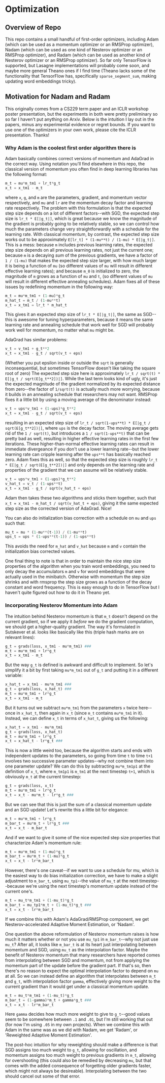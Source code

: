 # Optimization

## Overview of Repo
This repo contains a small handful of first-order optimizers, including Adam (which can be used as a momentum optimizer or an RMSProp optimizer), Nadam (which can be used as one kind of Nesterov optimizer or an RMSProp optimizer), and Radam (which can be used as another kind of Nesterov optimizer or an RMSProp optimizer). So far only TensorFlow is supported, but Lasagne implementations will probably come soon, and maybe more general Theano ones if I find time (Theano lacks some of the functionality that TensorFlow has, specifically `sparse_segment_sum`, making updating word embeddings tricky).

## Motivation for Nadam and Radam
This originally comes from a CS229 term paper and an ICLR workshop poster presentation, but the experiments in both were pretty preliminary so so far I haven't put anything on Arxiv. Below is the intuition I lay out in the papers, minus any experimental evidence or regret bounds. If you want to use one of the optimizers in your own work, please cite the ICLR presentation. Thanks!

### Why Adam is the coolest first order algorithm there is 
Adam basically combines correct versions of momentum and AdaGrad in the correct way. Using notation you'll find elsewhere in this repo, the classical version of momentum you often find in deep learning libraries has the following format:
```python
m_t = mu*m_tm1 + lr_t*g_t
x_t = x_tm1 - m_t  
```
where `x`, `g`, and `m` are the parameters, gradient, and momentum vector respectively, and `mu` and `lr` are the momentum decay factor and learning rate respectively. The problem with this formulation is that the expected step size depends on a lot of different factors--with SGD, the expected step size is `lr_t * E[|g_t|]`, which is great because we know the magnitude of the gradient is probably going to be relatively stable, so we can control how much the parameters change very straightforwardly with a schedule for the learning rate. With classical momentum, by contrast, the expected step size works out to be approximately `E[lr_t] * (1-mu**t) / (1-mu) * E[|g_t|]`. This is a mess: because `m` includes previous learning rates, the expected step size depends on all previous learning rates, not just the current one; because `m` is a decaying *sum* of the previous gradients, we have a factor of `1 / (1-mu)` that makes the expected step size larger, with how much larger it is being a function of `mu` (so different values of `mu` will result in different effective learning rates); and because `m_0` is initialized to zero, the magnitude of `m` grows as a function of `mu` and `t`, (so different values of `mu` will result in different effective annealing schedules). Adam fixes all of these issues by redefining momentum in the following way:
```python
m_t = mu*m_tm1 + (1-mu)*g_t
m_hat_t = m_t / (1-mu**t)
x_t = x_tm1 = lr_t * m_hat_t
```
This gives it an expected step size of `lr_t * E[|g_t|]`, the same as SGD--this is awesome for tuning hyperparameters, because it means the same learning rate and annealing schedule that work well for SGD will probably work well for momentum, no matter what `mu` might be.

AdaGrad has similar problems:
```python
v_t = v_tm1 + g_t**2
x_t = x_tm1 - g_t / sqrt(v_t + eps)
```
(Whether you put epsilon inside or outside the `sqrt` is generally inconsequential, but sometimes TensorFlow doesn't like taking the square root of zero)
The expected step size here is approximately `lr_t / sqrt(t) * E[|g_t / sqrt(E[g_t**2])|]`. While the last term looks kind of ugly, it's just the expected magnitude of the gradient normalized by its expected distance from zero--the factor of `1/sqrt(t)` is actually much more worrying, because it builds in an annealing schedule that researchers may not want. RMSProp fixes it a little bit by using a moving average of the denominator instead:
```python
v_t = ups*v_tm1 + (1-ups)*g_t**2
x_t = x_tm1 - g_t / sqrt(v_t + eps)
```
resulting in an expected step size of `lr_t / sqrt(1-ups**t) * E[|g_t / sqrt(E[g_t**2])|]`, where `ups` is the decay factor. The moving average gets rid of the `1 / sqrt(t)`, but introduces a `1 / sqrt(1-ups**t)` that can be pretty bad as well, resulting in higher effective learning rates in the first few iterations. These higher-than-normal effective learning rates can result in immediate divergeance if you don't use a lower learning rate--but the lower learning rate can cripple learning after the `ups**t` has basically reached zero. Adam fixes this as well, so that the expected step size is roughly `lr_t * E[|g_t / sqrt(E[g_t**2])|]` and only depends on the learning rate and properties of the gradient that we can assume will be relatively stable.
```python
v_t = ups*v_tm1 + (1-ups)*g_t**2
v_hat_t = v_t / (1-ups**t)
x_t = x_tm1 - g_t / sqrt(v_hat_t + eps)
```
Adam then takes these two algorithms and sticks them together, such that `x_t = x_tm1 - m_hat_t / sqrt(v_hat_t + eps)`, giving it the same expected step size as the corrected version of AdaGrad. Nice!

You can also do initialization bias correction with a schedule on `mu` and `ups` such that:
```python
mu_t = mu * (1-mu**(t-1)) / (1-mu**t)
ups_t = ups * (1-ups**(t-1)) / (1-ups**t)
```
This avoids the need for `m_hat` and `v_hat` because `m` and `v` contain the initialization bias corrected values.

One final thing to note is that in order to maintain the nice step size properties of the algorithm when you train word embeddings, you need to only decay the accumulators `m` and `v` for word embeddings that were actually used in the minibatch. Otherwise with momentum the step size shrinks and with rmsprop the step size grows as a function of the decay constant and word frequency. This is easy enough to do in TensorFlow but I haven't quite figured out how to do it in Theano yet.

### Incorporating Nesterov Momentum into Adam
The intuition behind Nesterov momentum is that `m_t` doesn't depend on the current gradient, so if we apply it *before* we do the gradient computation, we should get a higher-quality gradient. The way it's formulated in Sutskever et al. looks like basically like this (triple hash marks are on relevant lines):
```python
g_t = grads(loss, x_tm1 - mu*m_tm1) ###
m_t = mu*m_tm1 + lr*g_t
x_t = x_tm1 - m_t
```
But the way `g_t` is defined is awkward and difficult to implement. So let's simplify it a bit by first taking `mu*m_tm1` out of `g_t` and putting it in a different variable:
```python
x_hat_t = x_tm1 - mu*m_tm1 ###
g_t = grads(loss, x_hat_t) ###
m_t = mu*m_tm1 + lr*g_t
x_t = x_tm1 - m_t
```
But it turns out we subtract `mu*m_tm1` from the parameters `x` twice here--once in `x_hat_t`, then again in `x_t` (since `m_t` contains `mu*m_tm1` in it). Instead, we can define `x_t` in terms of `x_hat_t`, giving us the following:
```python
x_hat_t = x_tm1 - mu*m_tm1
g_t = grads(loss, x_hat_t)
m_t = mu*m_tm1 + lr*g_t
x_t = x_hat_t - lr*g_t ###
```
This is now a little weird too, because the algorithm starts and ends with independent updates to the parameters, so going from time `t` to time `t+1` involves two successive parameter updates--why not combine them into one parameter update? We can do this by subtracting `mu*m_tm1p1` at the definition of `x_t`, where `m_tm1p1` is `m_tm1` at the next timestep `t+1`, which is obviously `m_t` at the current timestep:
```python
g_t = grads(loss, x_t)
m_t = mu*m_tm1 + lr*g_t
x_t = x_t - mu*m_t - lr*g_t ###
```
But we can see that this is just the sum of a classical momentum update and an SGD update! Let's rewrite this a little bit for elegance:
```python
m_t = mu*m_tm1 + lr*g_t
m_bar_t = mu*m_t + lr*g_t ###
x_t = x_t - m_bar_t
```
And if we want to give it some of the nice expected step size properties that characterize Adam's momentum rule:
```python
m_t = mu*m_tm1 + (1-mu)*g_t
m_bar_t = mu*m_t + (1-mu)*g_t
x_t = x_t - lr*m_bar_t
```
However, there's one caveat--if we want to use a schedule for mu, which is the easiest way to do bias initialization correction, we have to make a slight adjustment to `m_bar_t`, using `mu_tp1`--the value of `mu_t` at the next timestep--because we're using the next timestep's momentum update instead of the current one's.
```python
m_t = mu_t*m_tm1 + (1-mu_t)*g_t
m_bar_t = mu_tp1*m_t + (1-mu_t)*g_t ###
x_t = x_t - lr*m_bar_t
```
If we combine this with Adam's AdaGrad/RMSProp component, we get Nesterov-accelerated Adaptive Moment Estimation, or 'Nadam'.

One question the above reformulation of Nesterov momentum raises is how much it matters whether or not you use `mu_tp1` in `m_bar_t`--why not just use `mu_t`? After all, it looks like `m_bar_t` is at its heart just interpolating between momentum and SGD, using `mu_t` as the interpolation factor. Maybe the benefit of Nesterov momentum that many researchers have reported comes from interpolating between SGD and momentum, not from applying the momentum part of the update before the gradient part. If that's so, then there's no reason to expect the optimal interpolation factor to depend on `mu` at all. So we can instead define an algorithm that interpolates between `m_t` and `g_t`, with interpolation factor `gamma`, effectively giving more weight to the current gradient than it would get under a classical momentum update.
```python
m_t = mu_t*m_tm1 + (1-mu_t)*g_t
m_bar_t = (1-gamma)*m_t + gamma*g_t ###
x_t = x_t - lr*m_bar_t
```
Here `gamma` decides how much more weight to give to `g_t`--good values seem to be somewhere between `.1` and `.01`, but I'm still working that out (for now I'm using `.05` in my own projects). When we combine this with Adam in the same was as we did with Nadam, we get 'Radam', or 'Reweighted Adaptive Moment Estimation'.

The post-hoc intuition for why reweighting should make a difference is that SGD assigns too much weight to `g_t`, allowing for oscillation, and momentum assigns too much weight to previous gradients in `m_t`, allowing for overshooting (this could also be remedied by decreasing `mu`, but that comes with the added consequence of forgetting older gradients faster, which might not always be desireable). Interpolating between the two should cancel out some of that error.
